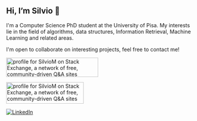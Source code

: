 ## Hi, I’m Silvio 👋
I'm a Computer Science PhD student at the University of Pisa. My interests lie in the field of algorithms, data structures, Information Retrieval, Machine Learning and related areas.

I'm open to collaborate on interesting projects, feel free to contact me!

<a href="https://www.isti.cnr.it/it/chi-siamo/people-detail/1075/Martinico_Silvio"><img src="https://www.isti.cnr.it/images/logo_isti.png" width="247" height="52.25" alt="profile for SilvioM on Stack Exchange, a network of free, community-driven Q&amp;A sites" title="profile for SilvioM on Stack Exchange, a network of free, community-driven Q&amp;A sites"></a>

<a href="https://stackexchange.com/users/21093928"><img src="https://stackexchange.com/users/flair/21093928.png?theme=dark" width="208" height="58" alt="profile for SilvioM on Stack Exchange, a network of free, community-driven Q&amp;A sites" title="profile for SilvioM on Stack Exchange, a network of free, community-driven Q&amp;A sites"></a>


<!---
[![LinkTree][linktree-shield]][linktree-url]
--->

[![LinkedIn][linkedin-shield]][linkedin-url]


<!---
SilvioM97/SilvioM97 is a ✨ special ✨ repository because its `README.md` (this file) appears on your GitHub profile.
You can click the Preview link to take a look at your changes.
--->


[linkedin-shield]: https://img.shields.io/badge/-LinkedIn-black.svg?style=plastic&logo=linkedin&color=blue
[linkedin-url]: https://www.linkedin.com/in/silvio-martinico-434285221/
[logo_isti]: https://github.com/SilvioM97/SilvioM97/assets/96478908/b4bdd44c-b75a-48cc-92c1-6da742dae832
[url_isti]: https://www.isti.cnr.it/it/chi-siamo/people-detail/1075/Martinico_Silvio 


<!---
[linktree-shield]: https://img.shields.io/badge/linktree-39E09B?style=for-the-badge&logo=linktree&logoColor=white
[linktree-url]: https://linktr.ee/silviom97
--->

